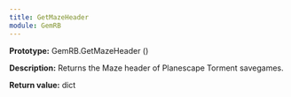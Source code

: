 ```yaml
---
title: GetMazeHeader
module: GemRB
---
```


**Prototype:** GemRB.GetMazeHeader ()

**Description:** Returns the Maze header of Planescape Torment savegames.

**Return value:** dict
